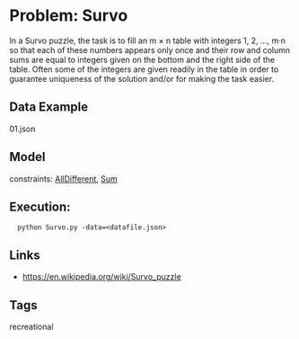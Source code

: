 # Problem: Survo

In a Survo puzzle, the task is to fill an m × n table with integers 1, 2, ..., m·n
so that each of these numbers appears only once and their row and column sums
are equal to integers given on the bottom and the right side of the table.
Often some of the integers are given readily in the table in order to guarantee
uniqueness of the solution and/or for making the task easier.

## Data Example
  01.json

## Model
  constraints: [AllDifferent](https://pycsp.org/documentation/constraints/AllDifferent), [Sum](https://pycsp.org/documentation/constraints/Sum)

## Execution:
```
  python Survo.py -data=<datafile.json>
```

## Links
 - https://en.wikipedia.org/wiki/Survo_puzzle

## Tags
  recreational
